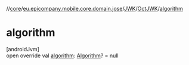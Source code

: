 //[core](../../../../index.md)/[eu.epicompany.mobile.core.domain.jose](../../index.md)/[JWK](../index.md)/[OctJWK](index.md)/[algorithm](algorithm.md)

# algorithm

[androidJvm]\
open override val [algorithm](algorithm.md): [Algorithm](../../-algorithm/index.md)? = null
